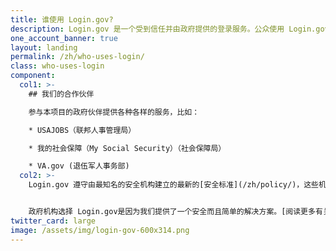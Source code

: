 ```yaml
---
title: 谁使用 Login.gov?
description: Login.gov 是一个受到信任并由政府提供的登录服务。公众使用 Login.gov 来简单安全地访问我们政府合作伙伴提供的服务。
one_account_banner: true
layout: landing
permalink: /zh/who-uses-login/
class: who-uses-login
component:
  col1: >-
    ## 我们的合作伙伴

    参与本项目的政府伙伴提供各种各样的服务，比如：

    * USAJOBS（联邦人事管理局）

    * 我的社会保障（My Social Security）（社会保障局）

    * VA.gov (退伍军人事务部)
  col2: >-
    Login.gov 遵守由最知名的安全机构建立的最新的[安全标准](/zh/policy/)，这些机构包括国家标准与技术研究院（[National Institute of Standards and Technology](https://www.nist.gov/)）、网络安全国家行动计划 （[Cybersecurity National Action Plan](https://www.nccoe.nist.gov/news-insights/cybersecurity-national-action-plan)）以及联邦采购服务局（[Federal Acquisition Service](https://www.gsa.gov/about-us/organization/federal-acquisition-service)）


    政府机构选择 Login.gov是因为我们提供了一个安全而且简单的解决方案。[阅读更多有关我们的伙伴计划的内容](/partners/)。
twitter_card: large
image: /assets/img/login-gov-600x314.png
---
```

